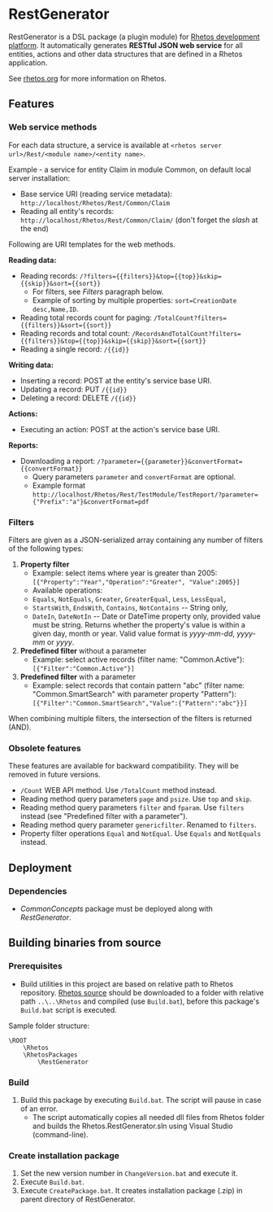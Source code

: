 # RestGenerator

RestGenerator is a DSL package (a plugin module) for [Rhetos development platform](https://github.com/Rhetos/Rhetos).
It automatically generates **RESTful JSON web service** for all entities, actions and other data structures that are defined in a Rhetos application.

See [rhetos.org](http://www.rhetos.org/) for more information on Rhetos.

## Features

### Web service methods

For each data structure, a service is available at `<rhetos server url>/Rest/<module name>/<entity name>`.

Example - a service for entity Claim in module Common, on default local server installation:

* Base service URI (reading service metadata): `http://localhost/Rhetos/Rest/Common/Claim`
* Reading all entity's records: `http://localhost/Rhetos/Rest/Common/Claim/` (don't forget the *slash* at the end)

Following are URI templates for the web methods.

**Reading data:**

* Reading records: `/?filters={{filters}}&top={{top}}&skip={{skip}}&sort={{sort}}`
    - For filters, see *Filters* paragraph below.
    - Example of sorting by multiple properties: `sort=CreationDate desc,Name,ID`.
* Reading total records count for paging: `/TotalCount?filters={{filters}}&sort={{sort}}`
* Reading records and total count: `/RecordsAndTotalCount?filters={{filters}}&top={{top}}&skip={{skip}}&sort={{sort}}`
* Reading a single record: `/{{id}}`

**Writing data:**

* Inserting a record: POST at the entity's service base URI.
* Updating a record: PUT `/{{id}}`
* Deleting a record: DELETE `/{{id}}`

**Actions:**

* Executing an action: POST at the action's service base URI.

**Reports:**

* Downloading a report: `/?parameter={{parameter}}&convertFormat={{convertFormat}}`
    - Query parameters `parameter` and `convertFormat` are optional.
    - Example format `http://localhost/Rhetos/Rest/TestModule/TestReport/?parameter={"Prefix":"a"}&convertFormat=pdf`

### Filters

Filters are given as a JSON-serialized array containing any number of filters of the following types:

1. **Property filter**
    - Example: select items where year is greater than 2005: `[{"Property":"Year","Operation":"Greater", "Value":2005}]`
    - Available operations:
    - `Equals`, `NotEquals`, `Greater`, `GreaterEqual`, `Less`, `LessEqual`,
    - `StartsWith`, `EndsWith`, `Contains`, `NotContains` -- String only,
    - `DateIn`, `DateNotIn` -- Date or DateTime property only, provided value must be string.
        Returns whether the property's value is within a given day, month or year.
        Valid value format is *yyyy-mm-dd*, *yyyy-mm* or *yyyy*.
2. **Predefined filter** without a parameter
    - Example: select active records (filter name: "Common.Active"): `[{"Filter":"Common.Active"}]`
3. **Predefined filter** with a parameter
    - Example: select records that contain pattern "abc" (filter name: "Common.SmartSearch" with parameter property "Pattern"): `[{"Filter":"Common.SmartSearch","Value":{"Pattern":"abc"}}]`

When combining multiple filters, the intersection of the filters is returned (AND).

### Obsolete features

These features are available for backward compatibility. They will be removed in future versions.

* `/Count` WEB API method. Use `/TotalCount` method instead.
* Reading method query parameters `page` and `psize`. Use `top` and `skip`.
* Reading method query parameters `filter` and `fparam`. Use `filters` instead (see "Predefined filter with a parameter").
* Reading method query parameter `genericfilter`. Renamed to `filters`.
* Property filter operations `Equal` and `NotEqual`. Use `Equals` and `NotEquals` instead.

## Deployment

### Dependencies

* *CommonConcepts* package must be deployed along with *RestGenerator*.

## Building binaries from source

### Prerequisites

* Build utilities in this project are based on relative path to Rhetos repository.
  [Rhetos source](https://github.com/Rhetos/Rhetos) should be downloaded to a folder
  with relative path `..\..\Rhetos` and compiled (use `Build.bat`),
  before this package's `Build.bat` script is executed.

Sample folder structure:

    \ROOT
        \Rhetos
        \RhetosPackages
            \RestGenerator

### Build

1. Build this package by executing `Build.bat`. The script will pause in case of an error.
    - The script automatically copies all needed dll files from Rhetos folder and builds the Rhetos.RestGenerator.sln using Visual Studio (command-line).

### Create installation package

1. Set the new version number in `ChangeVersion.bat` and execute it.
2. Execute `Build.bat`.
3. Execute `CreatePackage.bat`. It creates installation package (.zip) in parent directory of RestGenerator.
